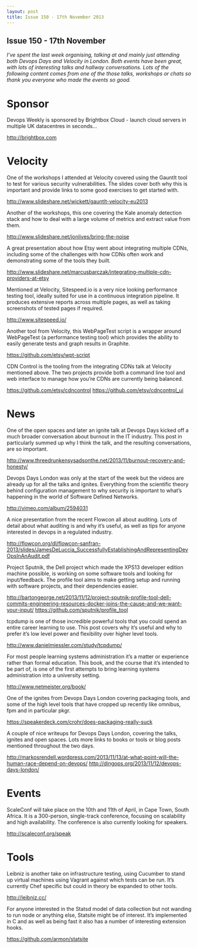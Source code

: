 ```yaml
---
layout: post
title: Issue 150 - 17th November 2013
---
```


## Issue 150 - 17th November

_I’ve spent the last week organising, talking at and mainly just attending both Devops Days and Velocity in London. Both events have been great, with lots of interesting talks and hallway conversations. Lots of the following content comes from one of the those talks, workshops or chats so thank you everyone who made the events so good._


Sponsor
======

Devops Weekly is sponsored by Brightbox Cloud - launch cloud servers in multiple UK datacentres in seconds...

http://brightbox.com


Velocity
======

One of the workshops I attended at Velocity covered using the Gauntlt tool to test for various security vulnerabilities. The slides cover both why this is important and provide links to some good exercises to get started with.

http://www.slideshare.net/wickett/gauntlt-velocity-eu2013


Another of the workshops, this one covering the Kale anomaly detection stack and how to deal with a large volume of metrics and extract value from them.

http://www.slideshare.net/jonlives/bring-the-noise


A great presentation about how Etsy went about integrating multiple CDNs, including some of the challenges with how CDNs often work and demonstrating some of the tools they built.

http://www.slideshare.net/marcusbarczak/integrating-multiple-cdn-providers-at-etsy


Mentioned at Velocity, Sitespeed.io is a very nice looking performance testing tool, ideally suited for use in a continuous integration pipeline. It produces extensive reports across multiple pages, as well as taking screenshots of tested pages if required.

http://www.sitespeed.io/


Another tool from Velocity, this WebPageTest script is a wrapper around WebPageTest (a performance testing tool) which provides the ability to easily generate tests and graph results in Graphite.

https://github.com/etsy/wpt-script


CDN Control is the tooling from the integrating CDNs talk at Velocity mentioned above. The two projects provide both a command line tool and web interface to manage how you’re CDNs are currently being balanced.

https://github.com/etsy/cdncontrol
https://github.com/etsy/cdncontrol_ui



News
====

One of the open spaces and later an ignite talk at Devops Days kicked off a much broader conversation about burnout in the IT industry. This post in particularly summed up why I think the talk, and the resulting conversations, are so important.

http://www.threedrunkensysadsonthe.net/2013/11/burnout-recovery-and-honesty/


Devops Days London was only at the start of the week but the videos are already up for all the talks and ignites. Everything from the scientific theory behind configuration management to why security is important to what’s happening in the world of Software Defined Networks.

http://vimeo.com/album/2594031


A nice presentation from the recent Flowcon all about auditing. Lots of detail about what auditing is and why it’s useful, as well as tips for anyone interested in devops in a regulated industry.

http://flowcon.org/dl/flowcon-sanfran-2013/slides/JamesDeLuccia_SuccessfullyEstablishingAndRepresentingDevOpsInAnAudit.pdf


Project Sputnik, the Dell project which made the XPS13 developer edition machine possible, is working on some software tools and looking for input/feedback. The profile tool aims to make getting setup and running with software projects, and their dependencies easier.

http://bartongeorge.net/2013/11/12/project-sputnik-profile-tool-dell-commits-engineering-resources-docker-joins-the-cause-and-we-want-your-input/
https://github.com/sputnik/profile_tool


tcpdump is one of those incredible powerful tools that you could spend an entire career learning to use. This post covers why it’s useful and why to prefer it’s low level power and flexibility over higher level tools.

http://www.danielmiessler.com/study/tcpdump/


For most people learning systems administration it’s a matter or experience rather than formal education. This book, and the course that it’s intended to be part of, is one of the first attempts to bring learning systems administration into a university setting.

http://www.netmeister.org/book/


One of the ignites from Devops Days London covering packaging tools, and some of the high level tools that have cropped up recently like omnibus, fpm  and in particular pkgr.

https://speakerdeck.com/crohr/does-packaging-really-suck


A couple of nice writeups for Devops Days London, covering the talks, ignites and open spaces. Lots more links to books or tools or blog posts mentioned throughout the two days.

http://markosrendell.wordpress.com/2013/11/13/at-what-point-will-the-human-race-depend-on-devops/
http://dingops.org/2013/11/12/devops-days-london/


Events
=====

ScaleConf will take place on the 10th and 11th of April, in Cape Town, South Africa. It is a 300-person, single-track conference, focusing on scalability and high availability. The conference is also currently looking for speakers.

http://scaleconf.org/speak


Tools
====

Leibniz is another take on infrastructure testing, using Cucumber to stand up virtual machines using Vagrant against which tests can be run. It’s currently Chef specific but could in theory be expanded to other tools.

http://leibniz.cc/


For anyone interested in the Statsd model of data collection but not wanding to run node or anything else, Statsite might be of interest. It’s implemented in C and as well as being fast it also has a number of interesting extension hooks.

https://github.com/armon/statsite 

